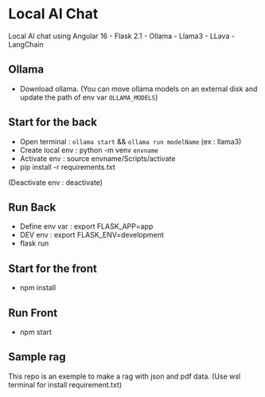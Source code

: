 
# Local AI Chat
Local AI chat using Angular 16 - Flask 2.1 - Ollama  - Llama3 - LLava - LangChain

## Ollama
- Download ollama.
(You can move ollama models on an external disk and update the path of env var `OLLAMA_MODELS`)
## Start for the back
- Open terminal : `ollama start` && `ollama run modelName` (ex : llama3)
- Create local env : python -m venv `envname`
- Activate env : source envname/Scripts/activate
- pip install -r requirements.txt

(Deactivate env : deactivate)


## Run Back
- Define env var :  export FLASK_APP=app
- DEV env : export FLASK_ENV=development
- flask run

## Start for the front
- npm install

## Run Front
- npm start

## Sample rag
This repo is an exemple to make a rag with json and pdf data.
(Use wsl terminal for install requirement.txt)

